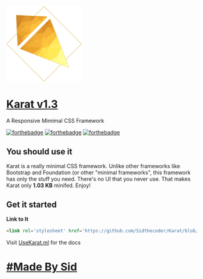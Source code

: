 <img src="css/logo.png" width="200"/>

# [Karat v1.3](http://usekarat.ml)
A Responsive Mimimal CSS Framework

[![forthebadge](http://forthebadge.com/images/badges/uses-css.svg)](http://forthebadge.com) [![forthebadge](http://forthebadge.com/images/badges/gluten-free.svg)](http://forthebadge.com) [![forthebadge](http://forthebadge.com/images/badges/certified-cousin-terio.svg)](http://forthebadge.com)

## You should use it

Karat is a really minimal CSS framework. Unlike other frameworks like Bootstrap and Foundation (or other "minimal frameworks", this framework has only the stuff you need. There's no UI that you never use. That makes Karat only **1.03 KB** minifed. Enjoy!

## Get it started

**Link to It**

```html
<link rel='stylesheet' href='https://github.com/Sidthecoder/Karat/blob/master/dist/karat.css'>
```

Visit [UseKarat.ml](http://usekarat.ml) for the docs

# <a href="http://thatsid.ml/" class="madeby">#Made By Sid</a>
